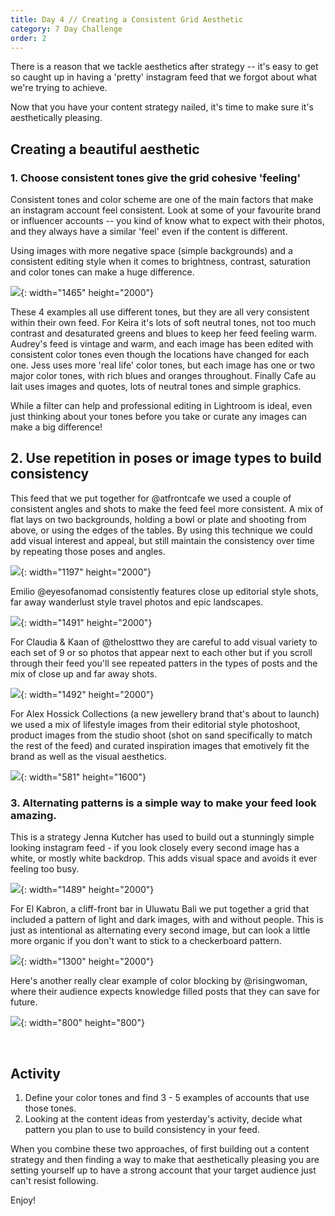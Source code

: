 ```yaml
---
title: Day 4 // Creating a Consistent Grid Aesthetic
category: 7 Day Challenge
order: 2
---
```


There is a reason that we tackle aesthetics after strategy -- it's easy to get so caught up in having a 'pretty' instagram feed that we forgot about what we're trying to achieve.&nbsp;

Now that you have your content strategy nailed, it's time to make sure it's aesthetically pleasing.&nbsp;

## Creating a beautiful aesthetic&nbsp;

### 1\. Choose consistent tones give the grid cohesive 'feeling'&nbsp;

Consistent tones and color scheme are one of the main factors that make an instagram account feel consistent. Look at some of your favourite brand or influencer accounts -- you kind of know what to expect with their photos, and they always have a similar 'feel' even if the content is different.&nbsp;

Using images with more negative space (simple backgrounds) and a consistent editing style when it comes to brightness, contrast, saturation and color tones can make a huge difference.&nbsp;

![](/uploads/instagram-tones.png){: width="1465" height="2000"}

These 4 examples all use different tones, but they are all very consistent within their own feed. For Keira it's lots of soft neutral tones, not too much contrast and desaturated greens and blues to keep her feed feeling warm. Audrey's feed is vintage and warm, and each image has been edited with consistent color tones even though the locations have changed for each one. Jess uses more 'real life' color tones, but each image has one or two major color tones, with rich blues and oranges throughout. Finally Cafe au lait uses images and quotes, lots of neutral tones and simple graphics.&nbsp;

While a filter can help and professional editing in Lightroom is ideal, even just thinking about your tones before you take or curate any images can make a big difference\!&nbsp;

## 2\. Use repetition in poses or image types to build consistency&nbsp;

This feed that we put together for @atfrontcafe we used a couple of consistent angles and shots to make the feed feel more consistent. A mix of flat lays on two backgrounds, holding a bowl or plate and shooting from above, or using the edges of the tables. By using this technique we could add visual interest and appeal, but still maintain the consistency over time by repeating those poses and angles.&nbsp;

![](/uploads/front.png){: width="1197" height="2000"}

Emilio @eyesofanomad consistently features close up editorial style shots, far away wanderlust style travel photos and epic landscapes.&nbsp;

![](/uploads/screen-shot-2020-01-14-at-7-11-38-pm.png){: width="1491" height="2000"}

For Claudia & Kaan of @thelosttwo they are careful to add visual variety to each set of 9 or so photos that appear next to each other but if you scroll through their feed you'll see repeated patters in the types of posts and the mix of close up and far away shots.&nbsp;

![](/uploads/screen-shot-2020-01-14-at-7-19-21-pm.png){: width="1492" height="2000"}

For Alex Hossick Collections (a new jewellery brand that's about to launch) we used a mix of lifestyle images from their editorial style photoshoot, product images from the studio shoot (shot on sand specifically to match the rest of the feed) and curated inspiration images that emotively fit the brand as well as the visual aesthetics.&nbsp;

![](/uploads/egyptsea.jpg){: width="581" height="1600"}

### 3\. Alternating patterns is a simple way to make your feed look amazing.&nbsp;

This is a strategy Jenna Kutcher has used to build out a stunningly simple looking instagram feed - if you look closely every second image has a white, or mostly white backdrop. This adds visual space and avoids it ever feeling too busy.&nbsp;

![](/uploads/screen-shot-2020-01-14-at-7-27-25-pm.png){: width="1489" height="2000"}

For El Kabron, a cliff-front bar in Uluwatu Bali we put together a grid that included a pattern of light and dark images, with and without people. This is just as intentional as alternating every second image, but can look a little more organic if you don't want to stick to a checkerboard pattern.&nbsp;

![](/uploads/elkabron.png){: width="1300" height="2000"}

Here's another really clear example of color blocking by @risingwoman, where their audience expects knowledge filled posts that they can save for future.&nbsp;

![](/uploads/screen-shot-2020-01-14-at-7-38-54-pm.png){: width="800" height="800"}

&nbsp;

## Activity&nbsp;

1. Define your color tones and find 3 - 5 examples of accounts that use those tones.&nbsp;
2. Looking at the content ideas from yesterday's activity, decide what pattern you plan to use to build consistency in your feed.&nbsp;

When you combine these two approaches, of first building out a content strategy and then finding a way to make that aesthetically pleasing you are setting yourself up to have a strong account that your target audience just can't resist following.&nbsp;

Enjoy\!&nbsp;